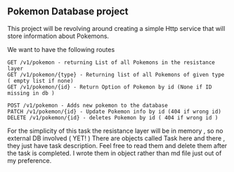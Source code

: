 ## Pokemon Database project


This project will be revolving around creating a simple Http service that will store information about Pokemons. 


We want to have the following routes 
```
GET /v1/pokemon - returning List of all Pokemons in the resistance layer
GET /v1/pokemon/{type} - Returning list of all Pokemons of given type ( empty list if none)
GET /v1/pokemon/{id} - Return Option of Pokemon by id (None if ID missing in db )

POST /v1/pokemon - Adds new pokemon to the database 
PATCH /v1/pokemon/{id} - Update Pokemon info by id (404 if wrong id)
DELETE /v1/pokemon/{id} - deletes Pokemon by id ( 404 if wrong id )
```

For the simplicity of this task the resistance layer will be in memory , so no external DB involved ( YET! )
There are objects called Task here and there , they just have task description. Feel free to read them and delete them
after the task is completed. I wrote them in object rather than md file just out of my preference. 

